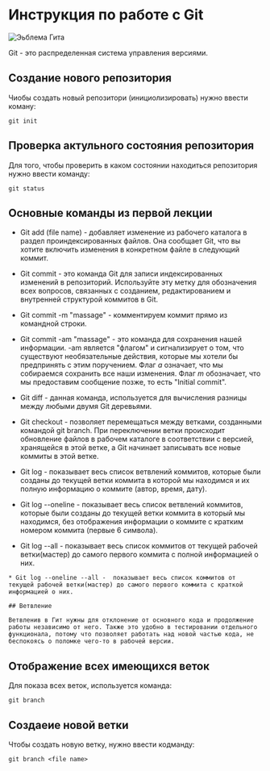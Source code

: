# Инструкция по работе с Git

![Эьблема Гита](image_git.jpeg)

Git - это распределенная система управления версиями.

## Создание нового репозитория 

Чиобы создать новый репозитори (инициолизировать) нужно ввести коману:

    git init

## Проверка актульного состояния репозитория

Для того, чтобы проверить в каком состоянии находиться репозитория нужно ввести команду:

    git status

## Основные команды из первой лекции

* Git add (file name) - добавляет изменение из рабочего каталога в раздел проиндексированных файлов. Она сообщает Git, что вы хотите включить изменения в конкретном файле в следующий коммит.

 * Git commit - это команда Git для записи индексированных изменений в репозиторий. Используйте эту метку для обозначения всех вопросов, связанных с созданием, редактированием и внутренней структурой коммитов в Git.

  * Git commit -m "massage" - комментируем коммит прямо из командной строки.

* Git commit -am "massage" -  это команда для сохранения нашей информации. -am является "флагом" и сигнализирует о том, что существуют необязательные действия, которые мы хотели бы предпринять с этим поручением. Флаг *a* означает, что мы собираемся сохранить все наши изменения. Флаг *m* обозначает, что мы предоставим сообщение позже, то есть "Initial commit".

* Git diff - данная команда, используется для вычисления разницы между любыми двумя Git деревьями.

 * Git checkout - позволяет перемещаться между ветками, созданными командой git branch. При переключении ветки происходит обновление файлов в рабочем каталоге в соответствии с версией, хранящейся в этой ветке, а Git начинает записывать все новые коммиты в этой ветке.

  * Git log - показывает весь список ветвлений коммитов, которые были созданы до  текущей ветки коммита в которой мы находимся и их полную информацию о коммите (автор, время, дату).

   * Git log --oneline - показывает весь список ветвлений коммитов, которые были созданы до текущей ветки коммита в который мы находимся, без отображения информации о коммите с кратким номером коммита (первые 6 символа).

   * Git log --all - показывает весь список коммитов от текущей рабочей ветки(мастер) до самого первого коммита с полной информацией о них.

    * Git log --oneline --all -  показывает весь список коммитов от текущей рабочей ветки(мастер) до самого первого коммита с краткой информацией о них.

    ## Ветвление 

    Ветвленив в Гит нужны для отклонение от основного кода и продолжение работы независимо от него. Также это удобно в тестировании отдельного функционала, потому что позволяет работать над новой частью кода, не беспокоясь о поломке чего-то в рабочей версии.

## Отображение всех имеющихся веток

 Для показа всех веток, используется команда:

    git branch

## Создаеие новой ветки

Чтобы создать новую ветку, нужно ввести кодманду:

    git branch <file name>